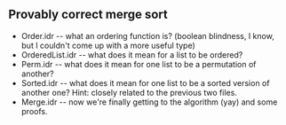 ## Provably correct merge sort

* Order.idr -- what an ordering function is? (boolean blindness, I know, but I couldn't come up with a more useful type)
* OrderedList.idr -- what does it mean for a list to be ordered?
* Perm.idr -- what does it mean for one list to be a permutation of another?
* Sorted.idr -- what does it mean for one list to be a sorted version of another one? Hint: closely related to the previous two files.
* Merge.idr -- now we're finally getting to the algorithm (yay) and some proofs.
